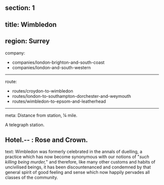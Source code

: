 section: 1
----
title: Wimbledon
----
region: Surrey
----
company:
- companies/london-brighton-and-south-coast
- companies/london-and-south-western
----
route:
- routes/croydon-to-wimbledon
- routes/london-to-southampton-dorchester-and-weymouth
- routes/wimbledon-to-epsom-and-leatherhead
----
meta: Distance from station, ¼ mile.

A telegraph station.

Hotel.--
: Rose and Crown.
----
text: Wimbledon was formerly celebrated in the annals of duelling, a practice which has now become synonymous with our notions of "*such killing being murder,*" and therefore, like many other customs and habits of uncivilised beings, it has been discountenanced and condemned by that general spirit of good feeling and sense which now happily pervades all classes of the community.